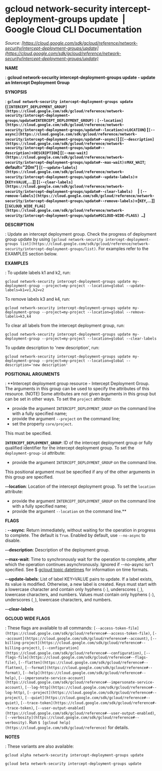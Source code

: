 # gcloud network-security intercept-deployment-groups update  |  Google Cloud CLI Documentation

*Source: [https://cloud.google.com/sdk/gcloud/reference/network-security/intercept-deployment-groups/update](https://cloud.google.com/sdk/gcloud/reference/network-security/intercept-deployment-groups/update)*

**NAME**

: **gcloud network-security intercept-deployment-groups update - update an Intercept Deployment Group**

**SYNOPSIS**

: **`gcloud network-security intercept-deployment-groups update` (`[INTERCEPT_DEPLOYMENT_GROUP](https://cloud.google.com/sdk/gcloud/reference/network-security/intercept-deployment-groups/update#INTERCEPT_DEPLOYMENT_GROUP)` : `[--location](https://cloud.google.com/sdk/gcloud/reference/network-security/intercept-deployment-groups/update#--location)`=`LOCATION`) [`[--async](https://cloud.google.com/sdk/gcloud/reference/network-security/intercept-deployment-groups/update#--async)`] [`[--description](https://cloud.google.com/sdk/gcloud/reference/network-security/intercept-deployment-groups/update#--description)`=`DESCRIPTION`] [`[--max-wait](https://cloud.google.com/sdk/gcloud/reference/network-security/intercept-deployment-groups/update#--max-wait)`=`MAX_WAIT`; default="20m"] [`[--update-labels](https://cloud.google.com/sdk/gcloud/reference/network-security/intercept-deployment-groups/update#--update-labels)`=[`KEY`=`VALUE`,…]] [`[--clear-labels](https://cloud.google.com/sdk/gcloud/reference/network-security/intercept-deployment-groups/update#--clear-labels)`     | `[--remove-labels](https://cloud.google.com/sdk/gcloud/reference/network-security/intercept-deployment-groups/update#--remove-labels)`=[`KEY`,…]] [`[GCLOUD_WIDE_FLAG](https://cloud.google.com/sdk/gcloud/reference/network-security/intercept-deployment-groups/update#GCLOUD-WIDE-FLAGS) …`]**

**DESCRIPTION**

: Update an intercept deployment group. Check the progress of deployment group
update by using `[gcloud
network-security intercept-deployment-groups list](https://cloud.google.com/sdk/gcloud/reference/network-security/intercept-deployment-groups/list)`.
For examples refer to the EXAMPLES section below.

**EXAMPLES**

: To update labels k1 and k2, run:

```
gcloud network-security intercept-deployment-groups update my-deployment-group --project=my-project --location=global --update-labels=k1=v1,k2=v2
```

To remove labels k3 and k4, run:

```
gcloud network-security intercept-deployment-groups update my-deployment-group --project=my-project --location=global --remove-labels=k3,k4
```

To clear all labels from the intercept deployment group, run:

```
gcloud network-security intercept-deployment-groups update my-deployment-group --project=my-project --location=global --clear-labels
```

To update description to 'new description', run:

```
gcloud network-security intercept-deployment-groups update my-deployment-group --project=my-project --location=global --description='new description'
```

**POSITIONAL ARGUMENTS**

: **Intercept deployment group resource - Intercept Deployment Group. The arguments
in this group can be used to specify the attributes of this resource. (NOTE)
Some attributes are not given arguments in this group but can be set in other
ways.
To set the `project` attribute:

- provide the argument `INTERCEPT_DEPLOYMENT_GROUP` on the command line
with a fully specified name;
- provide the argument `--project` on the command line;
- set the property `core/project`.

This must be specified.

**`INTERCEPT_DEPLOYMENT_GROUP`**:
ID of the intercept deployment group or fully qualified identifier for the
intercept deployment group.
To set the `deployment-group-id` attribute:

- provide the argument `INTERCEPT_DEPLOYMENT_GROUP` on the command
line.

This positional argument must be specified if any of the other arguments in this
group are specified.

**--location**:
Location of the intercept deployment group.
To set the `location` attribute:

- provide the argument `INTERCEPT_DEPLOYMENT_GROUP` on the command line
with a fully specified name;
- provide the argument `--location` on the command line.**

**FLAGS**

: **--async**:
Return immediately, without waiting for the operation in progress to complete.
The default is `True`. Enabled by default, use
`--no-async` to disable.

**--description**:
Description of the deployment group.

**--max-wait**:
Time to synchronously wait for the operation to complete, after which the
operation continues asynchronously. Ignored if --no-async isn't specified. See $
[gcloud topic datetimes](https://cloud.google.com/sdk/gcloud/reference/topic/datetimes) for
information on time formats.

**--update-labels**:
List of label KEY=VALUE pairs to update. If a label exists, its value is
modified. Otherwise, a new label is created.
Keys must start with a lowercase character and contain only hyphens
(`-`), underscores (`_`), lowercase characters, and
numbers. Values must contain only hyphens (`-`), underscores
(`_`), lowercase characters, and numbers.

**--clear-labels**

**GCLOUD WIDE FLAGS**

: These flags are available to all commands: `[--access-token-file](https://cloud.google.com/sdk/gcloud/reference#--access-token-file)`,
`[--account](https://cloud.google.com/sdk/gcloud/reference#--account)`, `[--billing-project](https://cloud.google.com/sdk/gcloud/reference#--billing-project)`,
`[--configuration](https://cloud.google.com/sdk/gcloud/reference#--configuration)`,
`[--flags-file](https://cloud.google.com/sdk/gcloud/reference#--flags-file)`,
`[--flatten](https://cloud.google.com/sdk/gcloud/reference#--flatten)`, `[--format](https://cloud.google.com/sdk/gcloud/reference#--format)`, `[--help](https://cloud.google.com/sdk/gcloud/reference#--help)`, `[--impersonate-service-account](https://cloud.google.com/sdk/gcloud/reference#--impersonate-service-account)`,
`[--log-http](https://cloud.google.com/sdk/gcloud/reference#--log-http)`,
`[--project](https://cloud.google.com/sdk/gcloud/reference#--project)`, `[--quiet](https://cloud.google.com/sdk/gcloud/reference#--quiet)`, `[--trace-token](https://cloud.google.com/sdk/gcloud/reference#--trace-token)`, `[--user-output-enabled](https://cloud.google.com/sdk/gcloud/reference#--user-output-enabled)`,
`[--verbosity](https://cloud.google.com/sdk/gcloud/reference#--verbosity)`.
Run `$ [gcloud help](https://cloud.google.com/sdk/gcloud/reference)` for details.

**NOTES**

: These variants are also available:

```
gcloud alpha network-security intercept-deployment-groups update
```

```
gcloud beta network-security intercept-deployment-groups update
```